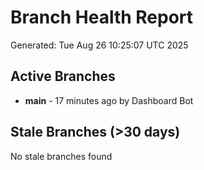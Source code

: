 # Branch Health Report
Generated: Tue Aug 26 10:25:07 UTC 2025

## Active Branches
- **main** - 17 minutes ago by Dashboard Bot

## Stale Branches (>30 days)
No stale branches found
